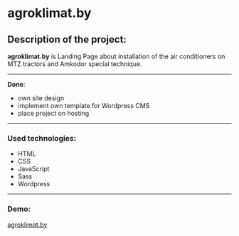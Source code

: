 # agroklimat.by

## Description of the project:

**agroklimat.by** is Landing Page about installation of the air conditioners on MTZ tractors and Amkodor special technique.

---

**Done**:

- own site design
- implement own template for Wordpress CMS
- place project on hosting

---

### Used technologies:

- HTML
- CSS
- JavaScript
- Sass
- Wordpress

---

### Demo:

[agroklimat.by](https://agroklimat.by/)
